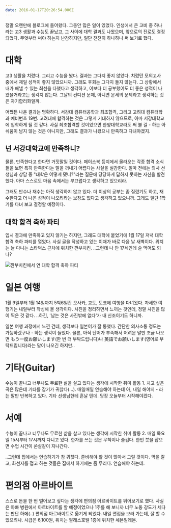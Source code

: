 ```yaml
---
date: 2016-01-17T20:26:54.000Z
---
```


<p>정말 오랜만에 블로그에 들어왔다. 그동안 많은 일이 있었다. 인생에서 큰 고비 중 하나라는 고3 생활과 수능도 끝났고, 그 사이에 대학 결과도 나왔으며, 앞으로의 진로도 결정되었다. 무엇부터 써야 하는지 난감하지만, 일단 천천히 하나하나 써 보기로 했다.</p>
<h1 id="">대학</h1>
<p>고3 생활을 치렀다. 그리고 수능을 봤다. 결과는 그다지 좋지 않았다. 치렀던 모의고사 중에서 제일 성적이 좋지 않았으니까. 그래도 후회는 그다지 들지 않는다. 그 상황에서 내가 해낼 수 있는 최선을 다했다고 생각하고, 이보다 더 공부했어도 더 좋은 성적이 나왔을거라고는 생각지 않는다. 그날의 컨디션 문제, 아니면 운세의 문제라고 생각하는 것은 자기합리화일까.</p>
<p>어쨌든 나온 결과는 명확하다. 서강대 컴퓨터공학과 최초합격, 그리고 고려대 컴퓨터학과 예비번호 19번. 고려대에 합격하는 것은 그렇게 기대하지 않으므로, 아마 서강대학교에 입학하게 될 것 같다. 사실 최초합격할 것이었으면 한양대학교라도 써 볼 걸 - 하는 아쉬움이 남지 않는 것은 아니지만, 그래도 결과가 나왔으니 만족하고 다녀야겠지.</p>
<h2 id="">넌 서강대학교에 만족하니?</h2>
<p>물론, 만족한다고 한다면 거짓말일 것이다. 페이스북 등지에서 올라오는 각종 합격 소식들을 보면 특히 만족한다는 말을 꺼내기 어렵다는 사실을 실감한다. 얼마 전에는 의사 선생님과 상담 중 &quot;대학은 어떻게 됐니?&quot;라는 질문에 당당하게 답하지 못하는 자신을 발견했다. 아마 스스로도 마음 속에서는 부끄럽다고 생각하고 있으리라.</p>
<p>그래도 반수나 재수는 아직 생각하지 않고 있다. 더 이상의 공부는 좀 질렸기도 하고, 재수한다고 더 나은 성적이 나오리라는 보장도 없다고 생각하고 있으니까. 그래도 일단 1학기를 다녀 보고 결정할 예정이다.</p>
<h2 id="">대학 합격 축하 파티</h2>
<p>입시 결과에 만족하고 있지 않기는 하지만, 그래도 대학에 붙었기에 1월 17일 저녁 대학 합격 축하 파티를 열었다. 사실 글을 작성하고 있는 이때가 바로 다음 날 새벽이다. 위치는 늘 다니는 스타벅스 근처에 위치한 깐부치킨. ..그런데 나 만 17세인데 술 먹어도 되나?</p>
<p><img src="/images/migrated-photos/2016/01/KakaoTalk_20160117_200710261.jpg" alt="깐부치킨에서 연 대학 합격 축하 파티"></p>
<h1 id="">일본 여행</h1>
<p>1월 9일부터 1월 14일까지 5박6일간 오사카, 교토, 도쿄에 여행을 다녀왔다. 자세한 여행기는 내일부터 작성해 볼 생각이다. 사진을 정리하면서 느끼는 것인데, 정말 사진을 많이 찍은 것 같다. ..하긴, '남는 것은 사진밖에 없다'가 내 신조이기도 하니까.</p>
<p>일본 여행 과정에서 느낀 건데, 생각보다 일본어가 잘 통했다. 간단한 의사소통 정도는 가능하겠구나 - 하는 생각이 들었다. 물론, 아직 단어가 부족해서 어려운 말만 조금 나오면 もう一度お願いします(한 번 더 부탁드립니다)나 英語でお願いします(영어로 부탁드립니다)라는 말이 나오긴 하지만..</p>
<h1 id="guitar">기타(Guitar)</h1>
<p>수능이 끝나고 너무나도 무료한 삶을 살고 있다는 생각에 시작한 취미 활동 1. 치고 싶은 곡은 많은데 기타를 잡기가 귀찮다(...). 매일매일 연습해야 하는데 아, 내일 해야지 - 라는 말만 반복하고 있다. 기타 선생님한테 혼날 텐데. 당장 오늘부터 시작해야겠다.</p>
<h1 id="">서예</h1>
<p>수능이 끝나고 너무나도 무료한 삶을 살고 있다는 생각에 시작한 취미 활동 2. 매일 목요일 15시부터 17시까지 다니고 있다. 한자를 쓰는 것은 무척이나 즐겁다. 한번 붓을 잡으면 수업 시간이 쏜살같이 지나간다.</p>
<p>..그런데 집에서는 연습하기가 참 귀찮다. 준비해야 할 것이 많아서 그럴 것이다. 먹을 갈고, 화선지를 접고 하는 것들은 집에서 하기에는 좀 무리다. 연습해야 하는데.</p>
<h1 id="">편의점 아르바이트</h1>
<p>스스로 돈을 한 번 벌어보고 싶다는 생각에 편의점 아르바이트를 뛰어보기로 했다. 사실은 아빠 병원에서 아르바이트를 할 예정이었으나 1주를 해 보니까 너무 노동 강도가 세다는 판단 하에(..) 편의점 아르바이트로 옮기게 되었다. 내일 면접을 보러 가는데, 잘 할 수 있으려나. 시급은 6,100원, 위치는 팔래스호텔 1층에 위치한 세븐일레븐.</p>
